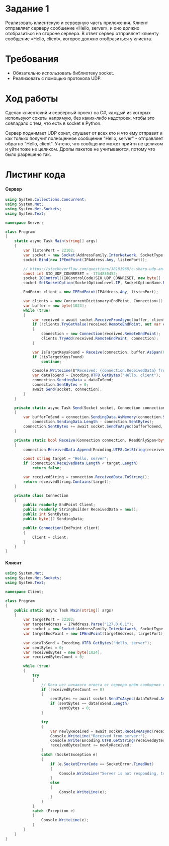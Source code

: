 # Задание 1

Реализовать клиентскую и серверную часть приложения. Клиент отправляет серверу сообщение «Hello, server»,
и оно должно отобразиться на стороне сервера. В ответ сервер отправляет клиенту сообщение «Hello, client»,
которое должно отобразиться у клиента.

# Требования

- Обязательно использовать библиотеку socket.
- Реализовать с помощью протокола UDP.

# Ход работы

Сделан клиентский и серверный проект на C#, каждый из которых используют сокеты напрямую,
без каких-либо надстроек, чтобы это совпадало с тем, что есть в socket в Python.

Сервер поднимает UDP сокет, слушает от всех кто и что ему отправит и как только получит полноценное
сообщение "Hello, server" - отправляет обратно "Hello, client".
Учтено, что сообщение может прийти не целиком и уйти тоже не целиком.
Дропы пакетов не учитываются, потому что было разрешено так.

# Листинг кода

#### Сервер

```csharp
using System.Collections.Concurrent;
using System.Net;
using System.Net.Sockets;
using System.Text;

namespace Server;

class Program
{
    static async Task Main(string[] args)
    {
        var listenPort = 22102;
        var socket = new Socket(AddressFamily.InterNetwork, SocketType.Dgram, ProtocolType.Udp);
        socket.Bind(new IPEndPoint(IPAddress.Any, listenPort));

        // https://stackoverflow.com/questions/38191968/c-sharp-udp-an-existing-connection-was-forcibly-closed-by-the-remote-host
        const int SIO_UDP_CONNRESET = -1744830452;
        socket.IOControl((IOControlCode)SIO_UDP_CONNRESET, new byte[] { 0, 0, 0, 0 }, null);
        socket.SetSocketOption(SocketOptionLevel.IP, SocketOptionName.PacketInformation, true);

        EndPoint client = new IPEndPoint(IPAddress.Any, listenPort);

        var clients = new ConcurrentDictionary<EndPoint, Connection>();
        var buffer = new byte[1024];
        while (true)
        {
            var received = await socket.ReceiveFromAsync(buffer, client);
            if (!clients.TryGetValue(received.RemoteEndPoint, out var connection))
            {
                connection = new Connection(received.RemoteEndPoint);
                clients.TryAdd(received.RemoteEndPoint, connection);
            }

            var isTargetKeysFound = Receive(connection, buffer.AsSpan(0, received.ReceivedBytes));
            if (!isTargetKeysFound)
                continue;

            Console.WriteLine($"Received: {connection.ReceivedData} from {connection.Client}");
            var dataToSend = Encoding.UTF8.GetBytes("Hello, client");
            connection.SendingData = dataToSend;
            connection.SentBytes = 0;
            await Send(socket, connection);
        }
    }

    private static async Task Send(Socket socket, Connection connection)
    {
        var bufferToSend = connection.SendingData.AsMemory(connection.SentBytes,
            connection.SendingData.Length - connection.SentBytes);
        connection.SentBytes += await socket.SendToAsync(bufferToSend, connection.Client);
    }

    private static bool Receive(Connection connection, ReadOnlySpan<byte> receivedBytes)
    {
        connection.ReceivedData.Append(Encoding.UTF8.GetString(receivedBytes));

        const string target = "Hello, server";
        if (connection.ReceivedData.Length < target.Length)
            return false;

        var receivedString = connection.ReceivedData.ToString();
        return receivedString.Contains(target);
    }

    private class Connection
    {
        public readonly EndPoint Client;
        public readonly StringBuilder ReceivedData = new();
        public int SentBytes;
        public byte[]? SendingData;

        public Connection(EndPoint client)
        {
            Client = client;
        }
    }
}
```

#### Клиент

```csharp
using System.Net;
using System.Net.Sockets;
using System.Text;

namespace Client;

class Program
{
    public static async Task Main(string[] args)
    {
        var targetPort = 22102;
        var targetAddress = IPAddress.Parse("127.0.0.1");
        var socket = new Socket(AddressFamily.InterNetwork, SocketType.Dgram, ProtocolType.Udp);
        var targetEndPoint = new IPEndPoint(targetAddress, targetPort);
        
        var dataToSend = Encoding.UTF8.GetBytes("Hello, server");
        var sentBytes = 0;
        var receivedBytes = new byte[1024];
        var receivedBytesCount = 0;

        while (true)
        {
            try
            {
                // Пока нет никакого ответа от сервера шлём сообщения снова
                if (receivedBytesCount == 0)
                {
                    sentBytes += await socket.SendToAsync(dataToSend.AsMemory(sentBytes, dataToSend.Length - sentBytes), targetEndPoint);
                    if (sentBytes == dataToSend.Length)
                        sentBytes = 0;
                }

                try
                {
                    var newlyReceived = await socket.ReceiveAsync(receivedBytes);
                    Console.WriteLine("Received from server:");
                    Console.Write(Encoding.UTF8.GetString(receivedBytes, receivedBytesCount, newlyReceived));
                    receivedBytesCount += newlyReceived;
                }
                catch (SocketException e)
                {
                    if (e.SocketErrorCode == SocketError.TimedOut)
                    {
                        Console.WriteLine("Server is not responding, trying to send message again.");
                    }
                    else
                    {
                        Console.WriteLine(e);
                    }
                }
            }
            catch (Exception e)
            {
                Console.WriteLine(e);
            }
        }
    }
}
```